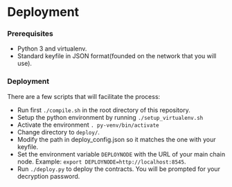 # Deployment

### Prerequisites

- Python 3 and virtualenv.
- Standard keyfile in JSON format(founded on the network that you will use).

### Deployment

There are a few scripts that will facilitate the process:

- Run first `./compile.sh` in the root directory of this repository.
- Setup the python environment by running `./setup_virtualenv.sh`
- Activate the environment `. py-venv/bin/activate`
- Change directory to `deploy/`.
- Modify the path in deploy_config.json so it matches the one with your keyfile.
- Set the environment variable `DEPLOYNODE` with the URL of your main chain node. Example: `export DEPLOYNODE=http://localhost:8545`.
- Run `./deploy.py` to deploy the contracts. You will be prompted for your decryption password.

